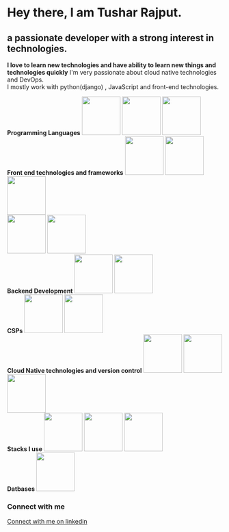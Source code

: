 # Hey there, I am Tushar Rajput.<br>
## a passionate developer with a strong interest in technologies. <br>
<b>I love to learn new technologies and have ability to learn new things and technologies quickly</b>
I'm very passionate about cloud native technologies and DevOps.<br>
I mostly work with python(django) , JavaScript and front-end technologies.
<p>
<b>Programming Languages</b>
<img src="https://github.com/tush-tr/tush-tr/blob/master/res/Python.gif" height="90" >
<img src="https://github.com/tush-tr/tush-tr/blob/master/res/js.gif" height="90" >
<img src="https://github.com/tush-tr/tush-tr/blob/master/res/c.png" height="90" >
<br>
<b>Front end technologies and frameworks</b>
<img src="https://github.com/tush-tr/tush-tr/blob/master/res/html.gif" height="90" >
<img src="https://github.com/tush-tr/tush-tr/blob/master/res/css.gif" height="90" >
<img src="https://github.com/tush-tr/tush-tr/blob/master/res/js.gif" height="90" ><br>
<img src="https://github.com/tush-tr/tush-tr/blob/master/res/bootstrap.gif" height="90" >
<img src="https://github.com/tush-tr/tush-tr/blob/master/res/react.gif" height="90" >
<br>
<b>Backend Development</b>
<img src="https://github.com/tush-tr/tush-tr/blob/master/res/django.png" height="90" >
<img src="https://github.com/tush-tr/tush-tr/blob/master/res/node.gif" height="90" >
<br>
<b>CSPs</b>
<img src="https://github.com/tush-tr/tush-tr/blob/master/res/aws.gif" height="90" >
<img src="https://github.com/tush-tr/tush-tr/blob/master/res/do.gif" height="90" >
<br>
<b>Cloud Native technologies and version control</b>
<img src="https://github.com/tush-tr/tush-tr/blob/master/res/docker.gif" height="90" >
<img src="https://github.com/tush-tr/tush-tr/blob/master/res/k8s.gif" height="90" >
<img src="https://github.com/tush-tr/tush-tr/blob/master/res/gir.gif" height="90" >
<br>
<b>Stacks I use</b>
<img src="https://github.com/tush-tr/tush-tr/blob/master/res/react.gif" height="90" >
<img src="https://github.com/tush-tr/tush-tr/blob/master/res/django.png" height="90" >
<img src="https://github.com/tush-tr/tush-tr/blob/master/res/mern.jpeg" height="90" >
<br>
<b>Datbases</b>
<img src="https://github.com/tush-tr/tush-tr/blob/master/res/mongo.gif" height="90" >
</p>
<div>
<h3>Connect with me</h3>
<p>
<a href="https://www.linkedin.com/in/tushar-r-849510116/">Connect with me on linkedin</a>
</p>
</div>